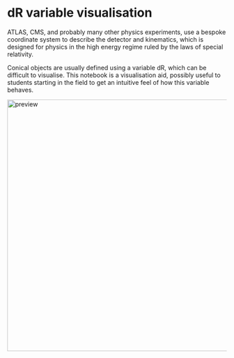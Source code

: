 # dR variable visualisation

ATLAS, CMS, and probably many other physics experiments, use a bespoke coordinate system to describe the detector and kinematics, which is designed for physics in the high energy regime ruled by the laws of special relativity.

Conical objects are usually defined using a variable dR, which can be difficult to visualise. This notebook is a visualisation aid, possibly useful to students starting in the field to get an intuitive feel of how this variable behaves.

<img width="579" alt="preview" src="https://user-images.githubusercontent.com/15211548/34408186-95bd593e-ebc2-11e7-953d-650c9bc550dc.png">
